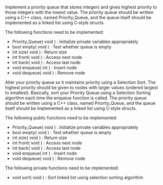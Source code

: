  Implement a priority queue that stores integers and gives highest priority to those
integers with the lowest value. The priority queue should be written using a C++ class,
named Priority_Queue, and the queue itself should be implemented as a linked list using
C‐style structs.

The following functions need to be implemented:

* Priority_Queue( void ) : Initialize private variables appropriately
* bool empty( void ) : Test whether queue is empty
* int size( void ) : Return size
* int front( void ) : Access next node
* int back( void ) : Access last node
* void enqueue( int ) : Insert node
* void dequeue( void ) : Remove node

Alter your priority queue so it maintains priority using a Selection Sort. The highest priority
should be given to nodes with larger values (ordered largest to smallest). Basically, sort your
Priority Queue using a Selection Sorting algorithm each time the enqueue function is called.
The priority queue should be written using a C++ class, named Priority_Queue, and the queue itself 
should be implemented as a linked list using C‐style structs.

The following public functions need to be implemented:

* Priority_Queue( void ) : Initialize private variables appropriately
* bool empty( void ) : Test whether queue is empty
* int size( void ) : Return size
* int front( void ) : Access next node
* int back( void ) : Access last node
* void enqueue( int ) : Insert node
* void dequeue( void ) : Remove node

The following private functions need to be implemented:

* void sort( void ) : Sort linked list using selection sorting algorithm
